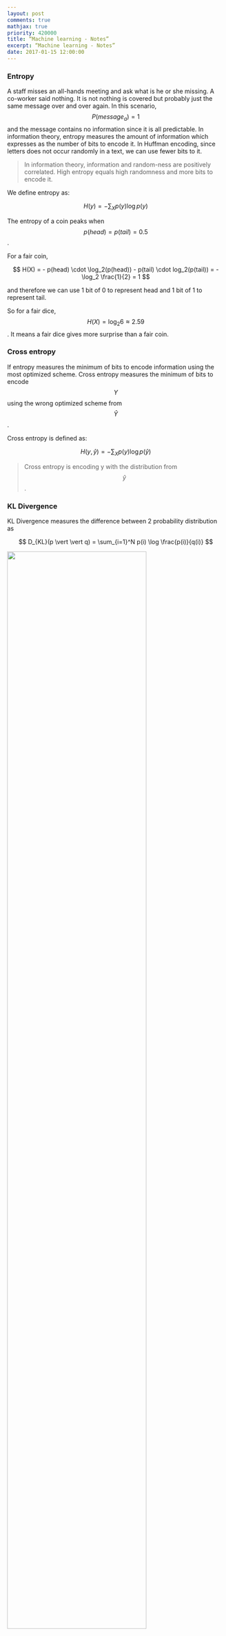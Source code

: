 ```yaml
---
layout: post
comments: true
mathjax: true
priority: 420000
title: “Machine learning - Notes”
excerpt: “Machine learning - Notes”
date: 2017-01-15 12:00:00
---
```


### Entropy

A staff misses an all-hands meeting and ask what is he or she missing. A co-worker said nothing. It is not nothing is covered but probably just the same message over and over again. In this scenario, $$P(message_a)=1$$ and the message contains no information since it is all predictable. In information theory, entropy measures the amount of information which expresses as the number of bits to encode it. In Huffman encoding, since letters does not occur randomly in a text, we can use fewer bits to it.

> In information theory, information and random-ness are positively correlated. High entropy equals high randomness and more bits to encode it.

We define entropy as:

$$
H(y) = - \sum_X p(y) \log p(y)
$$

The entropy of a coin peaks when $$p(head)=p(tail)=0.5$$. 

For a fair coin, 

$$ H(X) = - p(head) \cdot \log_2(p(head)) - p(tail) \cdot log_2(p(tail)) =  - \log_2 \frac{1}{2} = 1 $$ 

and therefore we can use 1 bit of 0 to represent head and 1 bit of 1 to represent tail.

So for a fair dice, $$ H(X) = \log_2 6 \approx 2.59 $$. It means a fair dice gives more surprise than a fair coin.

### Cross entropy

If entropy measures the minimum of bits to encode information using the most optimized scheme. Cross entropy measures the minimum of bits to encode $$Y$$ using the wrong optimized scheme from $$\hat{Y}$$.

Cross entropy is defined as:

$$
H(y, \hat{y}) = - \sum_X p(y) \log p(\hat{y})
$$

> Cross entropy is encoding y with the distribution from $$\hat{y}$$.

### KL Divergence

KL Divergence measures the difference between 2 probability distribution as

$$
D_{KL}(p \vert \vert q) = \sum_{i=1}^N p(i) \log \frac{p(i)}{q(i)} 
$$

<div class="imgcap">
<img src="/assets/ml/kl.png" style="border:none;width:80%">
</div>
Diagram source Wikipedia.

Recall:

$$
\begin{split}
H(p) & = - \sum p \log p \\
H(p, q) & = - \sum p \log q \\
D_{KL}(p \vert \vert q) & = \sum p \log \frac{p}{q} \\
\end{split}
$$

Compute cross entropy:

$$
\begin{split}
H(p, q) & = - \sum p \log q \\
   & = - \sum p \log p + \sum p \log p - \sum p \log q \\
   & = H(p) + \sum p \log \frac{p}{q} \\
   & = H(p) + D_{KL}(p \vert \vert q) 		 
\end{split}
$$

So cross entropy is the sum of entropy and KL-divergence.

$$
\begin{split}
H(p, q) & =  H(p) + D_{KL}(p \vert \vert q) 		 
\end{split}
$$


### Maximum Likelihood Estimation

Maximum Likelihood Estimation (MLE) is the same as minimize KL Divergence:

$$
\begin{split}
\hat\theta & = \arg\max_{\theta} \prod^N_{i=1} p(x_i \vert \theta ) \\
& = \arg\max_{\theta} \sum^N_{i=1} \log p(x_i \vert \theta ) \\
& = \arg\max_{\theta} \frac{1}{N} \sum^N_{i=1} \log p(x_i \vert \theta ) - \frac{1}{N} \sum^N_{i=1} \log p(x_i \vert \theta_0 ) \\
& = \arg\max_{\theta} \sum^N_{i=1} \log \frac {p(x_i \vert \theta )}{p(x_i \vert \theta_0 )} \\
& = \arg\max_{\theta} \sum_{x_i \in X} P(x_i \vert \theta_0) \log \frac {p(x_i \vert \theta )}{p(x_i \vert 
\theta_0 )} \\
& \implies \arg\min_{\theta}  D_{KL}(P(x_i \vert \theta_0) \vert \vert P(x_i \vert \theta)) \\
\end{split}
$$

which $$\theta_0$$ is the ground truth.

$$
\begin{split}
\hat\theta & = \arg\max_{\theta} \sum_{x_i \in X} P(x_i \vert \theta_0) \log \frac {p(x_i \vert \theta )}{p(x_i \vert \theta_0 )} \\
& = \arg\min_{\theta} \sum_{x_i \in X} P(x_i \vert \theta_0) \log p(x_i \vert \theta_0 ) -  P(x_i \vert \theta_0) \log p(x_i \vert \theta ) \\ 
& \implies \arg\min_{\theta} H(real world) - H(model)\\
\end{split}
$$

### Bias and variance

There are two sources of error. The variance is error sensitivity to small changes in the training set. It is often the result of overfitting: powerful model but not enough data. On the other hand, bias happens when the model is not powerful enough to make accurate prediction (underfitting). Usually a high variance but low bias model makes in-consistence prediction when trained with different batches of input. But the average prediction is close to the true value. The orange dots below are predictions make by a deep network. The predictions made by a highly variance model generate predictions widely spread around the true value. A highly variance model make consistence predictions but it is off from the true value.

<div class="imgcap">
<img src="/assets/ml/var.png" style="border:none;width:60%">
</div>

We define bias and variance as:

$$
\begin{split}
bias(\hat\theta) & = \mathbb{E}_{p(D\vert \theta_0)} (\hat\theta) - \theta_0 = \overline\theta - \theta_0 \\
\mathbb{V} (\hat\theta) & = \mathbb{E}_{p(D\vert \theta_0)} (\hat\theta - \overline\theta)^2 \\
\end{split}
$$

Here we proof that the mean square error is actually compose of a bias and a variance.

$$
\begin{split}
MSE & = \mathbb{E} (\hat\theta - \theta_0)^2 \\
& = \mathbb{E} [2 (\overline\theta^2 - \theta_0 \overline\theta - \overline\theta \hat \theta -  \theta_0 \hat\theta) + (\hat\theta - \theta_0)^2] \\
& = \mathbb{E} [\overline\theta^2 - 2 \theta_0 \overline\theta + \overline\theta^2] + \mathbb{E} [\overline\theta^2 - 2 \overline\theta \hat \theta + \overline\theta^2)] \\
 & = (\overline\theta - \theta_0)^2 + \mathbb{E} (\hat\theta - \overline\theta)^2 \\
& = bias(\hat\theta)^2 + \mathbb{V} (\hat\theta) \\
\end{split}
$$

Given:

$$
\begin{split}
& \mathbb{E} (\overline\theta^2 - \theta_0 \overline\theta - \overline\theta \hat \theta -  \theta_0 \hat\theta) \\
& = \overline\theta^2 - \theta_0\overline\theta - \overline\theta^2 - \theta_0\overline\theta \\
& = 0 \\
\end{split}
$$
 
> Simple model has high bias. Overfitting a high complexity model causes high variance.


### Norms
L0-norm (0 if x is 0, otherwise it is 1)

$$
L_0 = \begin{cases}
                        0 \quad \text{ if } x_i = 0 \\
                        1 \quad \text{otherwise}
                    \end{cases}
$$

L1-norm (Manhattan distance)

$$
\begin{split}
L_1 & = \| x \|_1 =  \sum^d_{i=0} \vert x_i \vert  \\
\| x - y \|_1 & =  \sum^d_{i=0} \vert x_i - y_i \vert  \\
\end{split}
$$

L2-norm (Euclidian distance)

$$
\begin{split}
L_2  & = \| x \|_2 = \| x \| =  \sqrt{\sum^d_{i=0} x_i^2}  \\
L_2^2  & =  \sum^d_{i=0} x_i^2 = x^Tx  \\
\| x - y \| & =  \sqrt{\sum^d_{i=0} (x_i - y_i)^2}  \\
\end{split}
$$

Lp-norm

$$
\begin{split}
L_p  & = \| x \|_p =  \sqrt[p]{\sum^d_{i=0} x_i^p}  \\
\end{split}
$$

$$\text{L}_\infty$$-norm

$$
\begin{split}
L_\infty (x) &  =  max(\vert x_i \vert)  \\
\end{split}
$$

### L1 regularization

$$
\begin{split}
J(W) & = \frac{1}{2} \| xw - y \|^2 + \frac{\lambda}{2} \vert w \vert
& = MSE + \text{ regularization cost }
\end{split}
$$

<div class="imgcap">
<img src="/assets/ml/L1.png" style="border:none;width:40%">
</div>

L1 regularization has a tendency to push $$w_i$$ to exactly 0. Therefore, L1-regularization increases the sparsity of $$W$$.


### L2 regularization

$$
\begin{split}
J(W) & = \frac{1}{2} \| xw - y \|^2 + \frac{\lambda}{2} \| w \|^2
& = MSE + \text{ regularization cost }
\end{split}
$$

$$ W^*_a$$ is where regularization cost is 0 and $$ W^*_b $$ is where MSE is minimum. The optimal solution for $$J$$ is where the concentric circle meet with the eclipse. This is the same as minimizing mean square error with the L2-norm constraint.

<div class="imgcap">
<img src="/assets/ml/L2.png" style="border:none;width:40%">
</div>

MSE with L2-regularization is also called **ridge regression**.

### Gaussian distribution/Normal distribution

$$
P(x) = \frac{1}{\sigma\sqrt{2\pi}}e^{-(x - \mu)^{2}/2\sigma^{2} } 
$$

$$
x \sim \mathcal{N}{\left(
\mu 
,
\sigma^2
\right)}
$$

### Binomial distributions

$$
P(x;p,n) = \left( \begin{array}{c} n \\ x \end{array} \right) p^{x}(1 - p)^{n-x}
$$
 
<div class="imgcap">
<img src="/assets/ml/bdist.png" style="border:none;width:50%">
</div>
Source: wiki

The Gaussian distribution is the limiting case for the binomial distribution with:

$$
\begin{split}
\mu & = n p \\
\sigma^2 & = n p (1-p) 
\end{split}
$$

### Poisson Distribution

Assuming a rare event with an event rate $$\lambda$$, the probability of observing x events within an interval $$t$$ is:

$$
P(x) = \frac{e^{-\lambda t} (\lambda t)^x}{x!}
$$

Example: If there were 2 earthquakes per 10 years, what is the chance of having 3 earth quakes in 20 years.

$$
\begin{split}
\lambda t & = 2 \cdot (\frac{20}{10}) = 4 \\
P(x) & = \frac{e^{-\lambda t} (\lambda t)^x}{x!} \\
P(3) & = \frac{e^{-4} \cdot 4^3}{3!}
\end{split}
$$

Given:

$$
\begin{split}
prob. & = p  = \frac{v}{N}  \\
P(x \vert N, p) & = \frac{N!}{x! (N-x)!} p^x(1-p)^{N-x} \\
\end{split}
$$

Proof:

$$
\begin{split}
P(x \vert v) & = \lim_{N\to\infty} P(x|N, v) \\
&= \lim_{N\to\infty} \frac{N!}{x! (N-x)!} (\frac{v}{N})^x(1-\frac{v}{N})^{N-x} \\
&= \lim_{N\to\infty} \frac{N(N-1)\cdots(N-x+1)}{N^x} \frac{v^x}{x!}(1-\frac{v}{N})^N(1-\frac{v}{N})^{-x} \\
&= 1 \cdot \frac{v^x}{x!} \cdot e^{-v} \cdot 1 & \text{Given } v \ll N \\
&= \frac{e^{-v} v^x }{x!}   \\
&= \frac{e^{-\lambda t} (\lambda t)^x }{x!}   & \text{Given }  v = \lambda t \\\\ 
\end{split}
$$

### Beta distribution

The definition of a beta distribution is:

$$
\begin{align} 
P(\theta \vert a, b) = \frac{\theta^{a-1} (1-\theta)^{b-1}} {B(a, b)}
\end{align}
$$

For discret variable, the beta function $$B$$ is defined as:

$$
\begin{align} 
B(a, b) & = \frac{\Gamma(a) \Gamma(b)} {\Gamma(a + b)} \\
\Gamma(a) & = (a-1)!
\end{align}
$$

For continuos variable, the beta function is:

$$
\begin{align} 
B(a, b) = \int^1_0 \theta^{a-1} (1-\theta)^{b-1} d\theta
\end{align}
$$

Here are the beta distribution for different values of a and b. For $$a=b=1$$, the probability is uniformly distributed:  
<div class="imgcap">
<img src="/assets/ml/c1.png" style="border:none;width:20%">
</div>

For $$a=10, b=1$$:
<div class="imgcap">
<img src="/assets/ml/c2.png" style="border:none;width:20%">
</div>

For $$a=1, b=10$$:
<div class="imgcap">
<img src="/assets/ml/c3.png" style="border:none;width:20%">
</div>

For $$a=b=0.5$$:
<div class="imgcap">
<img src="/assets/ml/c4.png" style="border:none;width:20%">
</div>

For $$a=2, b=3$$:
<div class="imgcap">
<img src="/assets/ml/c5.png" style="border:none;width:20%">
</div>

### Probabilities

Basic:

$$
\begin{split}
P(A, B) &= P(B) P(A \vert B) \\
P(A \vert B) &= \frac{P(A, B)}{P(B)} \\
P(A, B \vert C) &= P(A \vert B, C) P(B \vert C) \\ 
\end{split}
$$

Given 2 events $$ x_i, x_j $$ are independent:

$$
\begin{align} 
P(x_i, x_j ) & = P(x_i) P(x_j ) \\
P(x_i, x_j \vert y) & = P(x_i \vert y) P(x_j \vert y) \\
\end{align} 
$$

#### Bayes' theorem

$$
\begin{split}
P(A \vert B) & = \frac{P(B \vert A) P(A)}{P(B)} \\
P(A \vert B) & = \frac{P(B \vert A) P(A)}{\sum^n_i P(B, A_i) } = \frac{P(B \vert A) P(A)}{\sum^n_i P(B, \vert A_i) P(A_i) }
\end{split}
$$

Apply Bayes' theorem to conditional probability

$$
P(A \vert B, C) = \frac{P(B \vert A, C) P(A \vert C)}{ P(B \vert C)}
$$

Proof:

$$
\begin{split}
P(A \vert B,C) & =  \frac{P(B,C \vert A) P(A)} {P(B,C)} \\
& = \frac{P(B \vert A, C) P(C \vert A) P(A)}{P(B,C)} \\ 
& = \frac{P(B \vert A, C) \frac{P(C \vert A) P(A)}{P(C)}}{\frac{P(B,C)}{P(C)}} \\ 
& = \frac{P(B \vert A, C) P(A \vert C)}{ P(B \vert C)} \\
\end{split}
$$

#### Naive Bayes' theorem

Naive Bayes' theorem assume $$ x_i$$ and $$x_j$$ are independent. i.e.

$$
\begin{align} 
P(x_i, x_j \vert y) & = P(x_i \vert y) P(x_j \vert y) \\
\end{align} 
$$

$$
\begin{split}
P(y \vert x_1, x_2, \cdots , x_n) & = \frac{P(x_1, x_2, \cdots , x_n \vert y) P(y)}{P(x_1, x_2, \cdots , x_n)} \\
& = \frac{P(x_1 \vert y) P(x_2 \vert y) \cdots  P(x_n \vert y) P(y)}{P(x_1, x_2, \cdots , x_n)} \\
& \propto P(x_1 \vert y) P(x_2 \vert y) \cdots  P(x_n \vert y) P(y) \\
\end{split}
$$

We often ignore the marginal property (the denominator) in Naive Bayes theorem because it is constant and therefore not important when we are optimizing or comparing the parameters for the model.

### Terms

#### Term frequency–Inverse document frequency (tf-idf)

tf-idf measures the frequency of a term in a document corrected by how common the term in the documents.

Term frequency, Inverse document frequency:

$$
\begin{align} 
tf(t,d) & = \text{Frequency of a term in a document} \\
idf(t) & = \log \frac{\text{number of documents}}{\text{number of documents containing the term }} \\
tf-idf(t, d) & = tf(t,d) \cdot idf(t) \\
\end{align} 
$$

where n is the number of documents and the number of documents containing the term.

#### Skip-gram model and Continuous Bag-of-Words model (CBOW) 

Skip-gram model tries to predict each context word from its target word. For example, in the sentence:

"The quick brown fox jumped over the lazy dog."

The target word "fox" have 2 context words in a bigram model (2-gram). The training data (input, label) will look like: (quick, the), (quick, brown), (brown, quick), (brown, fox).

The continuous bag-of-words is the opposite of Skip-gram model. It predicts the target word from the context word.

#### Unsupervised learning

Unsupervised learning tries to understand the relationship and the latent structure of the input data. In contrast to supervised learning, unsupervised training set contains input data but not the labels.

Example of unsupervised learning;

Clustering
* K-means
* Density based clustering - DBSCAN
Gaussian mixture models 
	*Expectation–maximization algorithm (EM)
Anomaly detection
* Gaussian model
* Clustering
Deep Networks
* Generative Adversarial Networks
*  Restricted Boltzmann machines
Latent factor model/Matrix factorization
       * Principal component analysis
	* Singular value decomposition
	* Non-negative matrix factorization
Manifold/Visualization
	* MDS, IsoMap, t-sne
Self-organized map
Association rule
	
